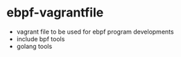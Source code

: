 # ebpf-vagrantfile

- vagrant file to be used for ebpf program developments
- include bpf tools 
- golang tools
